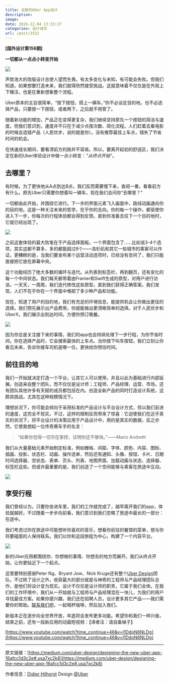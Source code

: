 ```yaml
---
title: 全新的Uber App设计
description: 
image: 
date: 2016-12-04 13:33:27
categories: 设计译文
url: /post/3532
---
```


**[国外设计第156期]**

**一切都从一点点小转变开始**

![](https://storageapi.fleek.co/0a3a8890-e65e-47ce-93d7-0442b9209d38-bucket/blog/posts/2016-12/12-04/1-7ocitrf1HvNFK8Hbo3FoOw.png)

声势浩大的改版设计总使人望而生畏。有太多变化与未知，有可能会失败。但我们知道，如果想要打造未来，我们就得欣然接受挑战。这就意味着不仅仅是在外观上下赌注，也是在重新想象整个流程。

Uber原本的主旨很简单，“按下按钮，搭上一辆车。”你不必设定目的地，也不必选择产品，只要按一下按钮，或者两下，之后就不用管了。

随着新功能的增加，产品正在变得更复杂，我们继续坚持原先一个按钮的简洁与速度。但我们意识到，速度并不只在于减少点按次数、简化流程。人们赶着去看电影的时候会选错产品（人民优步，说的就是你）。没有推荐最佳上车点，错失了节省时间的机会。

在快速成长期间，要看清前方的路并不容易。所以，要离开起初的舒适区，我们决定在新的Uber体验设计中做一点小转变：*“从终点开始”*。

## 去哪里？

有时候，为了更快地从A点到达B点，我们反而需要慢下来，查阅一番，看看前方有什么。原先Uber只需要你想着叫一辆车，现在我们会问你“去哪里？”

一切都由此开始，并围绕它进行。下一步的界面元素飞入画面中，路线动画通向你的目的地。这是一种关注未来的哲学，在乎你的去向。你的每一个操作，都驱使你进入下一步，你每次的行程体验都会得到反馈。直到你准备去往下一个目的地时，它就已经出现了。

![](https://storageapi.fleek.co/0a3a8890-e65e-47ce-93d7-0442b9209d38-bucket/blog/posts/2016-12/12-04/1-1xHu1vhKVvIx2SY-XdiF7A.jpeg)

之前这套体验的最大败笔在于产品选择面板。一个界面包含了……比如说3-4个选项，其实这都不算多，多的都能超过8个——洛杉矶和其它一些城市的乘客可以作证。更糟糕的是，当我们要发布某个运营活动选项时，已经没有空间了，我们只能直接把它放在屏幕中央。

这个功能经历了绝大多数的循环与迭代。从列表到标签栏，再到翻页，还有变化的每一个中间状态。我们每天都带着由Framer和Swift生成的原型，对用户进行访谈。一天天，一周周，我们迭代修改这些原型，直到我们获得正确答案。我们发现，人们不在乎你在一个界面中堆砌了多少种产品和功能。

现在，知道了用户的目的地，我们有充足的环境信息，能提供机会让你做出更佳的选择。我们预先展示出产品费用，你就能做出更清晰简单的选择。对于人民优步和UberX，我们展示出到达时间，方便你预订晚餐。

![](https://storageapi.fleek.co/0a3a8890-e65e-47ce-93d7-0442b9209d38-bucket/blog/posts/2016-12/12-04/1-U6PKgfBbne-QQZJIWSOvew.jpeg)

因为你总是关注接下来的事情，我们的app也会持续处理下一步行程，为你节省时间。你在选择产品时，它会搜索最快的上车点。当你按下叫车按钮，我们立刻让你看见未来，告诉你接车司机是哪一位，更快给你预估时间。

## 前往目的地

我们一开始就决定打造一个平台，让其它人可以使用，并且以此为基础进行内部延展。创造来自整个团队，而不仅仅是设计师；工程师、产品经理、运营、市场，还有团队其他许多有天赋的成员都包括在内。创造全新产品的同时打造设计系统，这颇具挑战，尤其在这种规模情况下。

理想状况下，你可能会倾向于采用标准的产品设计与平台设计方式，但以我们前进的速度，这完全不现实。不过，这样的限制反而带来了惊喜：它迫使我们在近乎真实的状况下，将平台设计的决策应用于产品设计中，用的是真实的数据，反之亦然。它使我想起一位传奇赛车手的名言：

> “如果你觉得一切尽在掌控，证明你还不够快。”——Mario Andretti

我们从大量基础元素开始制定标准，例如栅格、间距、字体、颜色、内容、图标、插画、投影、状态栏、动画、操作选单，然后还有通知、头像、按钮、卡片、日期时间选择器、空状态、表单、页头、列表、地图界面、加载动画与状态、选择器、标签栏这些。但或许最重要的是，我们创造了一个空间能够与乘客在旅途中互动。

![](https://storageapi.fleek.co/0a3a8890-e65e-47ce-93d7-0442b9209d38-bucket/blog/posts/2016-12/12-04/1-t_KgpnQ5C_CPhQxuXXCEtA.png)

## 享受行程

我们曾经以为，只要你坐进车里，我们的工作就完成了，越早离开我们的app，体验就越好。不过随着一步步向前看，我们意识到我们忽略了旅途中最长的一部分：在途中。

我们考虑过你在旅途中可能想听你喜欢的音乐，想看你前往的餐馆的菜单，想与你将要碰面的人保持联系。我们以你和这段旅程为中心，构建了一个内容平台。

![](https://storageapi.fleek.co/0a3a8890-e65e-47ce-93d7-0442b9209d38-bucket/blog/posts/2016-12/12-04/1-uX84vBZ06pGXvKnW0MZUPw.jpeg)

新的Uber应用都围绕你、你想做的事情、你想去的地方而展开。我们从终点开始，让你更贴近下一个起点。

这里要特别感谢Peter Ng、Bryant Jow、Nick Kruge还有整个[Uber Design](https://medium.com/u/f0f8b53891a8)团队。不过除了设计之外，收获最大的部分就是与神奇的工程师与产品经理团队合作，是他们将设计变为现实。设计不仅仅是设计师的职责，它属于我们全体。在我们的工作环境中，我们从一开始就与工程师与产品经理混在一块儿，为我们的用户寻找最佳方案。如果你感兴趣，我们还在招聘人员，设计更多其它产品——我们需要你的帮助。[联系我们吧](https://www.linkedin.com/in/dhilhorst)，一起喝杯咖啡，然后加入我们。

新版本正在逐步向全世界开放，年底将会发布更多功能。希望你和我们一样兴奋。结束之前，还有一段新应用的动画短视频：【译者注：请自备梯子】

[https://www.youtube.com/watch?time_continue=46&v=I1DdoN6NLDg](https://www.youtube.com/watch?time_continue=46&v=I1DdoN6NLDg)

---

原文链接：[https://medium.com/uber-design/designing-the-new-uber-app-16afcc1d3c2e#.usa7xc2k8](https://medium.com/uber-design/designing-the-new-uber-app-16afcc1d3c2e#.usa7xc2k8)

作者信息：[Didier Hilhorst](https://medium.com/@didierh)
Design [@Uber](http://twitter.com/Uber)